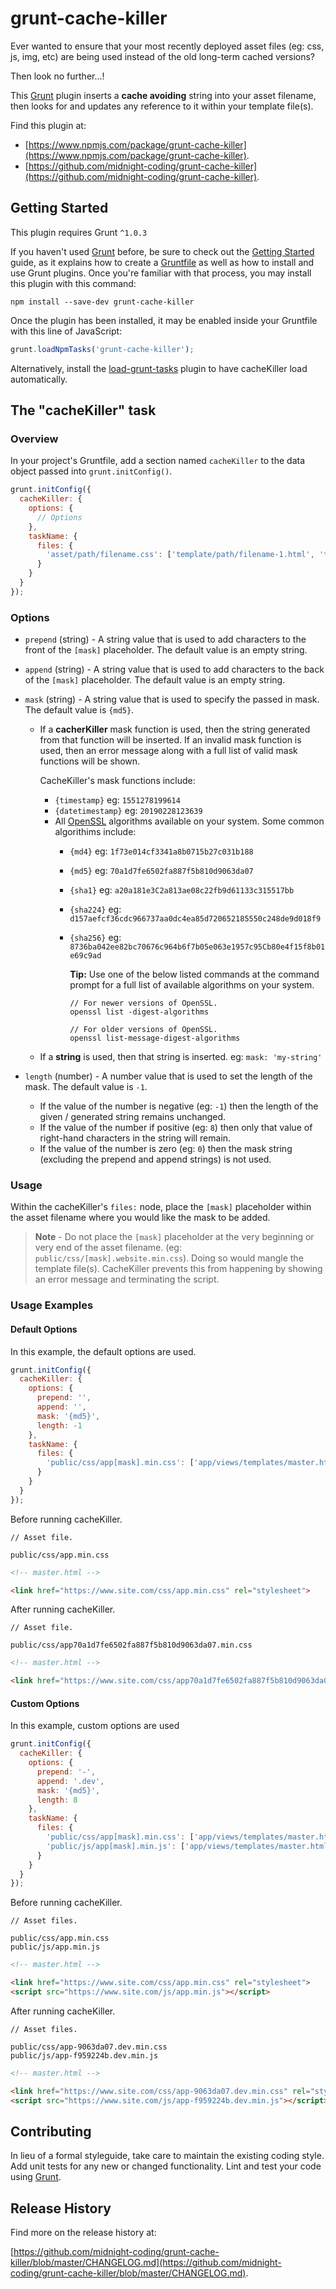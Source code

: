 # grunt-cache-killer

Ever wanted to ensure that your most recently deployed asset files (eg: css, js, img, etc) are being used instead of the old long-term cached versions?

Then look no further...!

This [Grunt](https://gruntjs.com/) plugin inserts a **cache avoiding** string into your asset filename, then looks for and updates any reference to it within your template file(s).

Find this plugin at:
  - [https://www.npmjs.com/package/grunt-cache-killer](https://www.npmjs.com/package/grunt-cache-killer).
  - [https://github.com/midnight-coding/grunt-cache-killer](https://github.com/midnight-coding/grunt-cache-killer).

## Getting Started

This plugin requires Grunt `^1.0.3`

If you haven't used [Grunt](http://gruntjs.com/) before, be sure to check out the [Getting Started](http://gruntjs.com/getting-started) guide, as it explains how to create a [Gruntfile](http://gruntjs.com/sample-gruntfile) as well as how to install and use Grunt plugins. Once you're familiar with that process, you may install this plugin with this command:

```shell
npm install --save-dev grunt-cache-killer
```

Once the plugin has been installed, it may be enabled inside your Gruntfile with this line of JavaScript:

```js
grunt.loadNpmTasks('grunt-cache-killer');
```

Alternatively, install the [load-grunt-tasks](https://www.npmjs.com/package/load-grunt-tasks) plugin to have cacheKiller load automatically.
 
## The "cacheKiller" task

### Overview

In your project's Gruntfile, add a section named `cacheKiller` to the data object passed into `grunt.initConfig()`.

```js
grunt.initConfig({
  cacheKiller: {
    options: {
      // Options
    },
    taskName: {
      files: {
        'asset/path/filename.css': ['template/path/filename-1.html', 'template/path/filename-2.html']
      }
    }
  }
});
```

### Options

- `prepend` (string) - A string value that is used to add characters to the front of the `[mask]` placeholder. The default value is an empty string.

- `append` (string) - A string value that is used to add characters to the back of the `[mask]` placeholder. The default value is an empty string.

- `mask` (string) - A string value that is used to specify the passed in mask. The default value is `{md5}`.
  - If a **cacherKiller** mask function is used, then the string generated from that function will be inserted. If an invalid mask function is used, then an error message along with a full list of valid mask functions will be shown.
    
    CacheKiller's mask functions include:
    - `{timestamp}` eg: `1551278199614`
    - `{datetimestamp}` eg: `20190228123639`
    - All [OpenSSL](https://www.openssl.org/) algorithms available on your system. Some common algorithims include:
      - `{md4}` eg: `1f73e014cf3341a8b0715b27c031b188`
      - `{md5}` eg: `70a1d7fe6502fa887f5b810d9063da07`
      - `{sha1}` eg: `a20a181e3C2a813ae08c22fb9d61133c315517bb`
      - `{sha224}` eg: `d157aefcf36cdc966737aa0dc4ea85d720652185550c248de9d018f9`
      - `{sha256}` eg: `8736ba042ee82bc70676c964b6f7b05e063e1957c95Cb80e4f15f8b01e69c9ad`
    
        **Tip:** Use one of the below listed commands at the command prompt for a full list of available algorithms on your system.
        ```
        // For newer versions of OpenSSL.
        openssl list -digest-algorithms
      
        // For older versions of OpenSSL.
        openssl list-message-digest-algorithms
        ```
           
  - If a **string** is used, then that string is inserted. eg: `mask: 'my-string'`

- `length` (number) - A number value that is used to set the length of the mask. The default value is `-1`.
  - If the value of the number is negative (eg: `-1`) then the length of the given / generated string remains unchanged.
  - If the value of the number if positive (eg: `8`) then only that value of right-hand characters in the string will remain.
  - If the value of the number is zero (eg: `0`) then the mask string (excluding the prepend and append strings) is not used.

### Usage

Within the cacheKiller's `files:`  node, place the `[mask]` placeholder within the asset filename where you would like the mask to be added.

> **Note** - Do not place the `[mask]` placeholder at the very beginning or very end of the asset filename. (eg: `public/css/[mask].website.min.css`). Doing so would mangle the template file(s). CacheKiller prevents this from happening by showing an error message and terminating the script.

### Usage Examples

#### Default Options

In this example, the default options are used.

```js
grunt.initConfig({
  cacheKiller: {
    options: {
      prepend: '',
      append: '',
      mask: '{md5}',
      length: -1
    },
    taskName: {
      files: {
        'public/css/app[mask].min.css': ['app/views/templates/master.html']
      }
    }
  }
});
```

Before running cacheKiller.

```
// Asset file.

public/css/app.min.css
```

```html
<!-- master.html -->

<link href="https://www.site.com/css/app.min.css" rel="stylesheet">
```

After running cacheKiller.

```
// Asset file.

public/css/app70a1d7fe6502fa887f5b810d9063da07.min.css
```

```html
<!-- master.html -->

<link href="https://www.site.com/css/app70a1d7fe6502fa887f5b810d9063da07.min.css" rel="stylesheet">
```

#### Custom Options

In this example, custom options are used

```js
grunt.initConfig({
  cacheKiller: {
    options: {
      prepend: '-',
      append: '.dev',
      mask: '{md5}',
      length: 8
    },
    taskName: {
      files: {
        'public/css/app[mask].min.css': ['app/views/templates/master.html'],
        'public/js/app[mask].min.js': ['app/views/templates/master.html']
      }
    }
  }
});
```

Before running cacheKiller.

```
// Asset files.

public/css/app.min.css
public/js/app.min.js
```

```html
<!-- master.html -->

<link href="https://www.site.com/css/app.min.css" rel="stylesheet">
<script src="https://www.site.com/js/app.min.js"></script>
```

After running cacheKiller.

```
// Asset files.

public/css/app-9063da07.dev.min.css
public/js/app-f959224b.dev.min.js
```

```html
<!-- master.html -->

<link href="https://www.site.com/css/app-9063da07.dev.min.css" rel="stylesheet">
<script src="https://www.site.com/js/app-f959224b.dev.min.js"></script>
```

## Contributing

In lieu of a formal styleguide, take care to maintain the existing coding style. Add unit tests for any new or changed functionality. Lint and test your code using [Grunt](http://gruntjs.com/).

## Release History

Find more on the release history at:

[https://github.com/midnight-coding/grunt-cache-killer/blob/master/CHANGELOG.md](https://github.com/midnight-coding/grunt-cache-killer/blob/master/CHANGELOG.md).